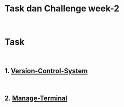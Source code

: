# Task dan Challenge week-2
<br/>

# Task
<br/>

## 1. [Version-Control-System](/week-2/Version-Control-System)
<br/>

## 2. [Manage-Terminal](/week-2/Manage-terminal)
